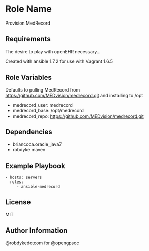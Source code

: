 Role Name
========

Provision MedRecord

Requirements
------------

The desire to play with openEHR necessary...

Created with ansible 1.7.2 for use with Vagrant 1.6.5


Role Variables
--------------

Defaults to pulling MedRecord from https://github.com/MEDvision/medrecord.git and installing to /opt

- medrecord_user: medrecord
- medrecord_base: /opt/medrecord
- medrecord_repo: https://github.com/MEDvision/medrecord.git

Dependencies
------------

- briancoca.oracle_java7
- robdyke.maven


Example Playbook
-------------------------

    - hosts: servers
      roles:
         - ansible-medrecord

License
-------

MIT

Author Information
------------------

@robdykedotcom for @opengpsoc
